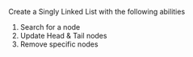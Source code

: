 Create a Singly Linked List with the following abilities

1. Search for a node
2. Update Head & Tail nodes
3. Remove specific nodes